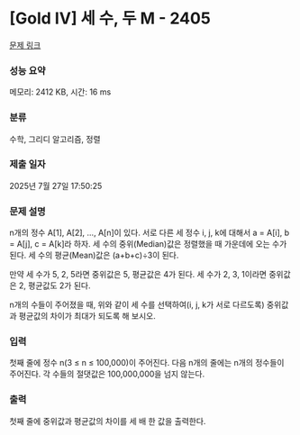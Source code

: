 # [Gold IV] 세 수, 두 M - 2405 

[문제 링크](https://www.acmicpc.net/problem/2405) 

### 성능 요약

메모리: 2412 KB, 시간: 16 ms

### 분류

수학, 그리디 알고리즘, 정렬

### 제출 일자

2025년 7월 27일 17:50:25

### 문제 설명

<p>n개의 정수 A[1], A[2], …, A[n]이 있다. 서로 다른 세 정수 i, j, k에 대해서 a = A[i], b = A[j], c = A[k]라 하자. 세 수의 중위(Median)값은 정렬했을 때 가운데에 오는 수가 된다. 세 수의 평균(Mean)값은 (a+b+c)÷3이 된다.</p>

<p>만약 세 수가 5, 2, 5라면 중위값은 5, 평균값은 4가 된다. 세 수가 2, 3, 1이라면 중위값은 2, 평균값도 2가 된다.</p>

<p>n개의 수들이 주어졌을 때, 위와 같이 세 수를 선택하여(i, j, k가 서로 다르도록) 중위값과 평균값의 차이가 최대가 되도록 해 보시오.</p>

### 입력 

 <p>첫째 줄에 정수 n(3 ≤ n ≤ 100,000)이 주어진다. 다음 n개의 줄에는 n개의 정수들이 주어진다. 각 수들의 절댓값은 100,000,000을 넘지 않는다.</p>

### 출력 

 <p>첫째 줄에 중위값과 평균값의 차이를 세 배 한 값을 출력한다.</p>

